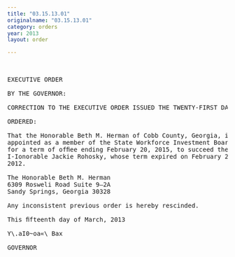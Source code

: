 ```yaml
---
title: "03.15.13.01"
originalname: "03.15.13.01"
category: orders
year: 2013
layout: order

---
```

<pre>
 

EXECUTIVE ORDER

BY THE GOVERNOR:

CORRECTION TO THE EXECUTIVE ORDER ISSUED THE TWENTY-FIRST DAY OF FEBRUARY, 2012

ORDERED:

That the Honorable Beth M. Herman of Cobb County, Georgia, is
appointed as a member of the State Workforce Investment Board,
for a term of ofﬁee ending February 20, 2015, to succeed the
I-Ionorable Jackie Rohosky, whose term expired on February 20,
2012.

The Honorable Beth M. Herman
6309 Rosweli Road Suite 9—2A
Sandy Springs, Georgia 30328

Any inconsistent previous order is hereby rescinded.

This ﬁfteenth day of March, 2013

Y\.aI0~oa«\ Bax

GOVERNOR

</pre>
